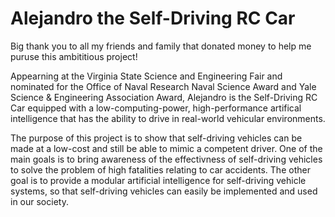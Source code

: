 # Alejandro the Self-Driving RC Car

Big thank you to all my friends and family that donated money to help me puruse this ambititious project!

Appearning at the Virginia State Science and Engineering Fair and nominated for the Office of Naval Research Naval Science Award and Yale Science & Engineering Association Award, Alejandro is the Self-Driving RC Car equipped with a low-computing-power, high-performance artifical intelligence that has the ability to drive in real-world vehicular environments. 

The purpose of this project is to show that self-driving vehicles can be made at a low-cost and still be able to mimic a competent driver. One of the main goals is to bring awareness of the effectivness of self-driving vehicles to solve the problem of high fatalities relating to car accidents. The other goal is to provide a modular artificial intelligence for self-driving vehicle systems, so that self-driving vehicles can easily be implemented and used in our society.

